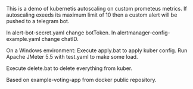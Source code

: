 
This is a demo of kubernetis autoscaling on custom prometeus metrics.
If autoscaling exeeds its maximum limit of 10 then a custom alert will be pushed to a telegram bot.

In alert-bot-secret.yaml change botToken.
In alertmanager-config-example.yaml change chatID.

On a Windows environment:
Execute apply.bat to apply kuber config.
Run Apache JMeter 5.5 with test.yaml to make some load.

Execute delete.bat to delete everything from kuber.

Based on example-voting-app from docker public repository.